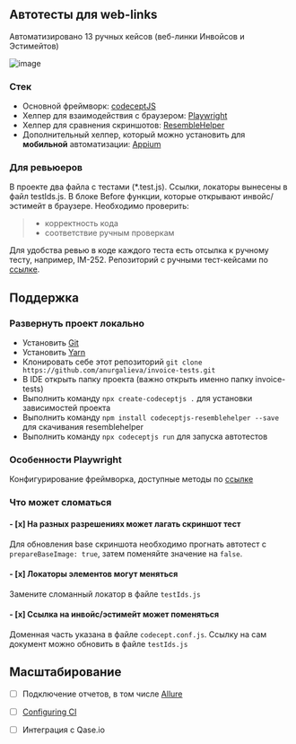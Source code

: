 ## Автотесты для web-links 
Автоматизировано 13 ручных кейсов (веб-линки Инвойсов и Эстимейтов)

![image](https://user-images.githubusercontent.com/41630350/213654357-897d8073-702d-4c50-aa0b-b9df108ec488.png)

### Стек
- Основной фреймворк: [codeceptJS](https://codecept.io/) 
- Хелпер для взаимодействия с браузером: [Playwright](https://github.com/microsoft/playwright)
- Хелпер для сравнения скриншотов: [ResembleHelper](https://codecept.io/visual/#using-resemble-helper)
- Дополнительный хелпер, который можно установить для **мобильной** автоматизации: [Appium](https://codecept.io/helpers/Appium.html)

### Для ревьюеров
В проекте два файла с тестами (*.test.js). Ссылки, локаторы вынесены в файл testIds.js. В блоке Before функции, которые открывают инвойс/эстимейт в браузере. 
Необходимо проверить: 
> - корректность кода 
> - соответствие ручным проверкам

Для удобства ревью в коде каждого теста есть отсылка к ручному тесту, например, IM-252. Репозиторий с ручными тест-кейсами по [ссылке](https://app.qase.io/project/IM).

## Поддержка
### Развернуть проект локально
- Установить [Git](https://git-scm.com/)
- Установить [Yarn](https://classic.yarnpkg.com/en/docs/install/#windows-stable)
- Клонировать себе этот репозиторий  `git clone https://github.com/anurgalieva/invoice-tests.git`
- В IDE открыть папку проекта (важно открыть именно папку invoice-tests)
- Выполнить команду `npx create-codeceptjs .` для установки зависимостей проекта
- Выполнить команду `npm install codeceptjs-resemblehelper --save` для скачивания resemblehelper
- Выполнить команду `npx codeceptjs run` для запуска автотестов 

### Особенности Playwright 
Конфигурирование фреймворка, доступные методы по [ссылке](https://codecept.io/helpers/Playwright/#playwright)

### Что может сломаться
#### - [x] На разных разрешениях может лагать скриншот тест 
Для обновления base скриншота необходимо прогнать автотест с `prepareBaseImage: true`, затем поменяйте значение на `false`.
#### - [x] Локаторы элементов могут меняться
Замените сломанный локатор в файле `testIds.js`
#### - [x] Ссылка на инвойс/эстимейт может поменяться
Доменная часть указана в файле `codecept.conf.js`.
Ссылку на сам документ можно обновить в файле `testIds.js`


## Масштабирование
- [ ] Подключение отчетов, в том числе [Allure](https://codecept.io/reports/#allure)
- [ ] [Configuring CI](https://codecept.io/continuous-integration/#continuous-integration)
- [ ] Интеграция с Qase.io

